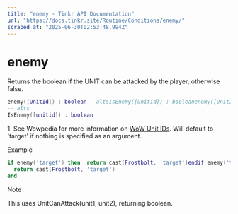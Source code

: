 ```yaml
---
title: "enemy - Tinkr API Documentation"
url: "https://docs.tinkr.site/Routine/Conditions/enemy/"
scraped_at: "2025-06-30T02:53:48.994Z"
---
```


# enemy

Returns the boolean if the UNIT can be attacked by the player, otherwise false.

```lua
enemy([UnitId]) : boolean-- altsIsEnemy([unitid]) : booleanenemy([UnitId]) : boolean
-- alts
IsEnemy([unitid]) : boolean
```

1\. See Wowpedia for more information on [WoW Unit IDs](https://wowpedia.fandom.com/wiki/UnitId). Will default to 'target' if nothing is specified as an argument.

Example

```lua
if enemy('target') then  return cast(Frostbolt, 'target')endif enemy('target') then
  return cast(Frostbolt, 'target')
end
```

Note

This uses UnitCanAttack(unit1, unit2), returning boolean.